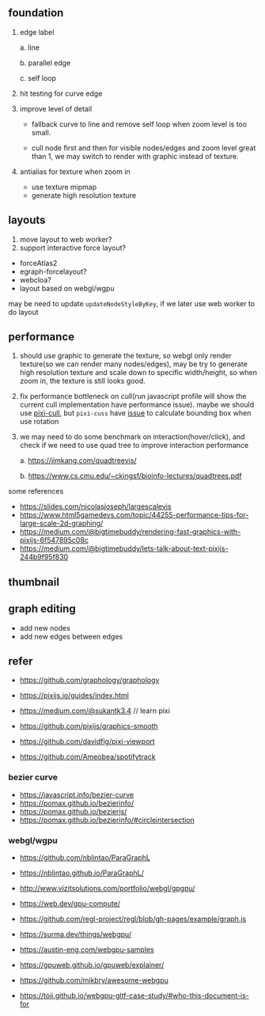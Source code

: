 ## foundation

1. edge label

   a. line

   b. parallel edge

   c. self loop

2. hit testing for curve edge

3. improve level of detail

   - fallback curve to line and remove self loop when zoom level is too small.

   - cull node first and then for visible nodes/edges and zoom level great than 1, we may switch to render with graphic instead of texture.

4. antialias for texture when zoom in

   - use texture mipmap
   - generate high resolution texture

## layouts

1. move layout to web worker?
2. support interactive force layout?

- forceAtlas2
- egraph-forcelayout?
- webcloa?
- layout based on webgl/wgpu

may be need to update `updateNodeStyleByKey`, if we later use web worker to do layout

## performance

1.  should use graphic to generate the texture, so webgl only render texture(so we can render many nodes/edges), may be try to generate high resolution texture and scale down to specific width/height, so when zoom in, the texture is still looks good.

2.  fix performance bottleneck on cull(run javascript profile will show the current cull implementation have performance issue). maybe we should use [pixi-cull](https://github.com/davidfig/pixi-cull), but `pixi-cuss` have [issue](https://github.com/davidfig/pixi-cull/issues/2) to calculate bounding box when use rotation

3.  we may need to do some benchmark on interaction(hover/click), and check if we need to use quad tree to improve interaction performance

    a. https://jimkang.com/quadtreevis/

    b. https://www.cs.cmu.edu/~ckingsf/bioinfo-lectures/quadtrees.pdf

some references

- https://slides.com/nicolasjoseph/largescalevis
- https://www.html5gamedevs.com/topic/44255-performance-tips-for-large-scale-2d-graphing/
- https://medium.com/@bigtimebuddy/rendering-fast-graphics-with-pixijs-6f547895c08c
- https://medium.com/@bigtimebuddy/lets-talk-about-text-pixijs-244b9f95f830

## thumbnail

## graph editing

- add new nodes
- add new edges between edges

## refer

- https://github.com/graphology/graphology

- https://pixijs.io/guides/index.html
- https://medium.com/@sukantk3.4 // learn pixi

- https://github.com/pixijs/graphics-smooth
- https://github.com/davidfig/pixi-viewport
- https://github.com/Ameobea/spotifytrack

### bezier curve

- https://javascript.info/bezier-curve
- https://pomax.github.io/bezierinfo/
- https://pomax.github.io/bezierjs/
- https://pomax.github.io/bezierinfo/#circleintersection

### webgl/wgpu

- https://github.com/nblintao/ParaGraphL
- https://nblintao.github.io/ParaGraphL/
- http://www.vizitsolutions.com/portfolio/webgl/gpgpu/

- https://web.dev/gpu-compute/
- https://github.com/regl-project/regl/blob/gh-pages/example/graph.js
- https://surma.dev/things/webgpu/
- https://austin-eng.com/webgpu-samples
- https://gpuweb.github.io/gpuweb/explainer/
- https://github.com/mikbry/awesome-webgpu
- https://toji.github.io/webgpu-gltf-case-study/#who-this-document-is-for
